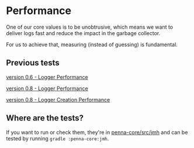 # Performance

One of our core values is to be unobtrusive, which means we want to deliver logs fast and reduce the impact in the garbage
collector.

For us to achieve that, measuring (instead of guessing) is fundamental.

## Previous tests

[version 0.6 - Logger Performance](0.6-Logger.md)

[version 0.8 - Logger Performance](0.8-Logger.md)

[version 0.8 - Logger Creation Performance](0.8-LoggerCreation.md)

## Where are the tests?

If you want to run or check them, they're in [penna-core/src/jmh](../penna-core/src/jmh/) and can be tested by
running `gradle :penna-core:jmh`.
